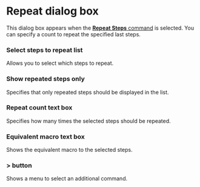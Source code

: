 # Repeat dialog box

This dialog box appears when the [**Repeat Steps** command](../../cmd/edit/repeat_steps) is selected. You can specify a count to repeat the specified last steps.

### Select steps to repeat list

Allows you to select which steps to repeat.

### Show repeated steps only

Specifies that only repeated steps should be displayed in the list.

### Repeat count text box

Specifies how many times the selected steps should be repeated.

### Equivalent macro text box

Shows the equivalent macro to the selected steps.

### \> button

Shows a menu to select an additional command.


